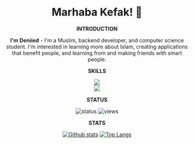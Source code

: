 <h1 align="center">Marhaba Kefak! 👋</h1>

<div align="center">

<p><strong>INTRODUCTION</strong></p>

**I'm Deniied** - I'm a Muslim, backend developer, and computer science student. I'm interested in learning more about Islam, creating applications that benefit people, and learning from and making friends with smart people.

<p><strong>SKILLS</strong></p>

<p align="center">

<a href="#"><img href="#" src="https://skillicons.dev/icons?i=cpp,cs,lua,js,go,godot,java,html,kotlin,nodejs,vscodium,bootstrap,cloudflare,debian,express,github&perline=8" /> <br/>
<img href="#" src="https://skillicons.dev/icons?i=linux,notion,npm,raspberrypi,replit,workers&perline=8" /></a>

</p>

<p><strong>STATUS</strong></p>

![status](https://nocache.advaith.workers.dev?url=https://api.statusbadges.me/badge/status/427201750823469096?simple=true)
![views](https://komarev.com/ghpvc/?username=Deniied0&color=D22B2B)

<p><strong>STATS</strong></p>  

<a href="#">![Github stats](https://github-readme-stats.vercel.app/api?username=Deniied0&theme=dark&count_private=true&hide_border=true&line_height=20)</a>
<a href="#">![Top Langs](https://github-readme-stats.vercel.app/api/top-langs/?username=Deniied0&layout=compact&theme=dark&count_private=true&hide_border=true)</a>

</div>

